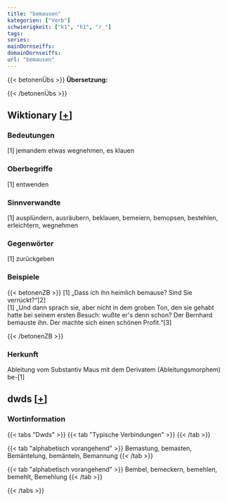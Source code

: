 ```yaml
---
title: "bemausen"
kategorien: ["Verb"]
schwierigkeit: ["k1", "h1", "r_"]
tags:
series:
mainDornseiffs:
domainDornseiffs:
url: "bemausen"
---
```


{{< betonenÜbs >}}
**Übersetzung:**  
  
{{< /betonenÜbs >}}

## Wiktionary [[+](https://de.wiktionary.org/wiki/bemausen)]

### Bedeutungen
[1] jemandem etwas wegnehmen, es klauen  

### Oberbegriffe
[1] entwenden  

### Sinnverwandte
[1] ausplündern, ausräubern, beklauen, bemeiern, bemopsen, bestehlen, erleichtern, wegnehmen  

### Gegenwörter
[1] zurückgeben  

### Beispiele
{{< betonenZB >}}
[1] „Dass ich ihn heimlich bemause? Sind Sie verrückt?“[2]  
[1] „Und dann sprach sie, aber nicht in dem groben Ton, den sie gehabt hatte bei seinem ersten Besuch: wußte er's denn schon? Der Bernhard bemauste ihn. Der machte sich einen schönen Profit.“[3]  

{{< /betonenZB >}}
### Herkunft
Ableitung vom Substantiv Maus mit dem Derivatem (Ableitungsmorphem) be-[1]  



## dwds [[+](https://www.dwds.de/wb/bemausen)]

### Wortinformation
{{< tabs "Dwds" >}}
{{< tab "Typische Verbindungen" >}}
{{< /tab >}}

{{< tab "alphabetisch vorangehend" >}}
Bemastung, bemasten, Bemäntelung, bemänteln, Bemannung
{{< /tab >}}

{{< tab "alphabetisch vorangehend" >}}
Bembel, bemeckern, bemehlen, bemehlt, Bemehlung
{{< /tab >}}

{{< /tabs >}}

